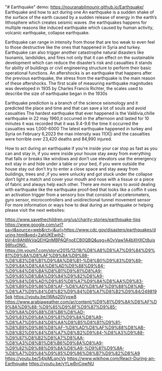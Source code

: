 "# Earthquake" 
demo: https://nouranabilmounir.github.io/Earthquake/
Earthquake and how to act during one An earthquake is a sudden shake of the surface of the earth caused by a sudden release of energy in the earth’s lithosphere which creates seismic waves .the earthquakes happens for multiple reasons like induced earthquake which caused by human activity, volcanic earthquake, collapse earthquake.

Earthquake can range in intensity from those that are too weak to even feel to those destructive like the ones that happened in Syria and turkey. Earthquake can also trigger another catastrophe natural disasters like tsunamis, landslides, and fires not only that it can effect on the sustainable development which can reduce the disaster’s risk and casualties it stands for ability of buildings or civil engineering structure to perform their basic operational functions. An aftershocks is an earthquake that happens after the previous earthquake, the stress from the earthquake is the main reason of these aftershocks. The first scale of measuring earthquake magnitudes was developed in 1935 by Charles Francis Richter, the scales used to describe the size of earthquake began in the 1930s

Earthquake prediction is a branch of the science seismology and it predicted the place and time and that can save a lot of souls and avoid casualties The hardest earthquake that ever happened is the Valdivia,chille earthquake in 22 may 1960,it occurred in the afternoon and lasted for 10 minutes it was recorded that it was 9.4-9.6 the time it occurred the casualties was 1,000-6000 The latest earthquake happened in turkey and Syria on February 6,2023 the max intensity was 11(X|) and the casualties were horrible over 23,420 deaths and 84,990 injured.

How to act during an earthquake if you’re inside your car stop as fast as you can and stay in, if you were inside your house stay away from everything that falls or breaks like windows and don’t use elevators use the emergency exit stay in and hide under a table or your bed, if you were outside the house stay out don’t try to enter a close space and stay away from buildings, trees and ,if you were unlucky and got stuck under the collapse don’t light a match and cover your mouth and nose with a tissue or a piece of fabric and always help each other. There are more ways to avoid dealing with earthquake like the earthquake proof-bed that looks like a coffin it uses an activation trigger from a sensory box that consists of accelerometers, gyro sensor, microcontrollers and unidirectional tunnel movement sensor For more information or ways how to deal during an earthquake or helping please visit the next websites:

https://www.savethechildren.org/us/charity-stories/earthquake-tips https://www.google.com/url?sa=t&source=web&rct=j&url=https://www.cdc.gov/disasters/earthquakes/during.html&ved=2ahUKEwjh2-bVr4n9AhWkVaQEHQnMBPAQFnoECB0QBQ&usg=AOvVaw1A4bXHXCt8uis98fox0NG_ https://m.youm7.com/story/2015/12/18/%D8%A8%D8%A7%D9%84%D9%81%D9%8A%D8%AF%D9%8A%D9%88-%D8%B3%D8%B1%D9%8A%D8%B1-%D8%B0%D9%83%D9%89-%D9%8A%D8%AA%D8%AD%D9%88%D9%84-%D9%84%D8%BA%D8%B1%D9%81%D8%A9-%D9%85%D8%BA%D9%84%D9%82%D8%A9-%D9%84%D8%AD%D9%85%D8%A7%D9%8A%D8%AA%D9%83-%D8%B9%D9%86%D8%AF-%D8%AD%D8%AF%D9%88%D8%AB-%D8%A7%D9%84%D8%B2%D9%84%D8%A7%D8%B2%D9%84/2498195pk https://youtu.be/iWAq20Vysw8 https://www.arabiaweather.com/ar/content/%D9%81%D9%8A%D8%AF%D9%8A%D9%88-%D9%85%D9%8F%D9%87%D9%85-%D9%8A%D9%88%D8%B6%D8%AD-%D9%83%D9%8A%D9%81%D9%8A%D8%A9-%D8%A7%D9%84%D8%AA%D8%B5%D8%B1%D9%81-%D8%B9%D9%86%D8%AF-%D8%AD%D8%AF%D9%88%D8%AB-%D8%B2%D9%84%D8%A7%D8%B2%D9%84-%D8%A3%D9%88-%D9%87%D8%B2%D8%A7%D8%AA-%D8%A3%D8%B1%D8%B6%D9%8A%D8%A9-%D9%82%D9%88%D9%8A%D8%A9-%D9%81%D9%8A-%D8%A7%D9%84%D9%85%D9%86%D8%B7%D9%82%D8%A9 https://youtu.be/54IpMLqncVs https://www.wikihow.com/React-During-an-Earthquake https://youtu.be/yYLwBnCqwNU